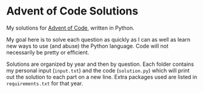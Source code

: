 # Advent of Code Solutions
My solutions for [Advent of Code](https://adventofcode.com/), written in Python.

My goal here is to solve each question as quickly as I can as well as learn new ways to use (and abuse) the Python language. Code will not necessarily be pretty or efficient.

Solutions are organized by year and then by question. Each folder contains my personal input (`input.txt`) and the code (`solution.py`) which will print out the solution to each part on a new line. Extra packages used are listed in `requirements.txt` for that year.